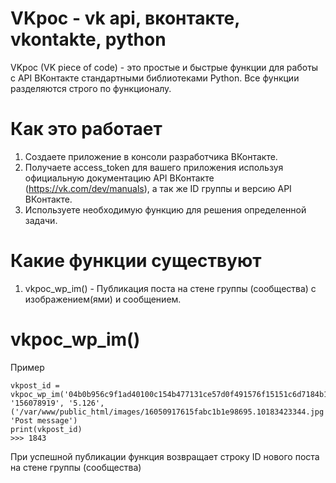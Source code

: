 # VKpoc - vk api, вконтакте, vkontakte, python
VKpoc (VK piece of code) - это простые и быстрые функции для работы с API ВКонтакте стандартными библиотеками Python. Все функции разделяются строго по функционалу.

# Как это работает
1. Создаете приложение в консоли разработчика ВКонтакте.
2. Получаете access_token для вашего приложения используя официальную документацию API ВКонтакте (https://vk.com/dev/manuals), а так же ID группы и версию API ВКонтакте.
2. Используете необходимую функцию для решения определенной задачи.

# Какие функции существуют
1. vkpoc_wp_im() - Публикация поста на стене группы (сообщества) с изображением(ями) и сообщением.

# vkpoc_wp_im()
Пример
```
vkpost_id = vkpoc_wp_im('04b0b956c9f1ad40100c154b477131ce57d0f491576f15151c6d7184b1874719b6c5030353250c9b722d6', '156078919', '5.126', ('/var/www/public_html/images/16050917615fabc1b1e98695.10183423344.jpg','/var/www/public_html/images/16050917615fabc1b1e98695.10183423344.jpg'), 'Post message')
print(vkpost_id)
>>> 1843
```
При успешной публикации функция возвращает строку ID нового поста на стене группы (сообщества)
